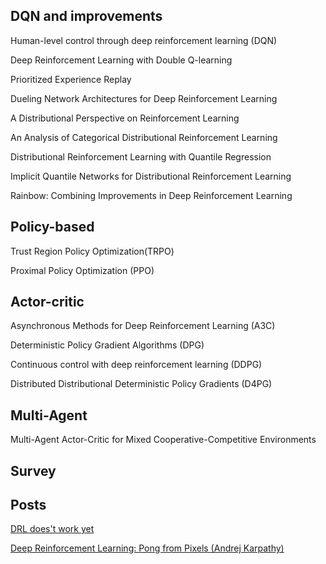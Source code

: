 ## DQN and improvements

Human-level control through deep reinforcement learning (DQN)

Deep Reinforcement Learning with Double Q-learning

Prioritized Experience Replay

Dueling Network Architectures for Deep Reinforcement Learning

A Distributional Perspective on Reinforcement Learning

An Analysis of Categorical Distributional Reinforcement Learning

Distributional Reinforcement Learning with Quantile Regression

Implicit Quantile Networks for Distributional Reinforcement Learning

Rainbow: Combining Improvements in Deep Reinforcement Learning

## Policy-based
Trust Region Policy Optimization(TRPO)

Proximal Policy Optimization (PPO)

## Actor-critic
Asynchronous Methods for Deep Reinforcement Learning (A3C)

Deterministic Policy Gradient Algorithms (DPG)

Continuous control with deep reinforcement learning (DDPG)

Distributed Distributional Deterministic Policy Gradients (D4PG)

## Multi-Agent

Multi-Agent Actor-Critic for Mixed Cooperative-Competitive Environments

## Survey

## Posts
[DRL does't work yet](https://www.alexirpan.com/2018/02/14/rl-hard.html)

[Deep Reinforcement Learning: Pong from Pixels (Andrej Karpathy)](http://karpathy.github.io/2016/05/31/rl/)

